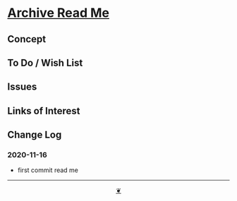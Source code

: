 # [Archive Read Me]( ./readme.html )

<!--@@@
<div class=iframe-resize ><iframe src=https://pushme-pullyou.github.io/tootoo-2020/archive height=100% width=100% ></iframe></div>
_Archive_

### Full Screen: [Archive]( https://pushme-pullyou.github.io/tootoo-2029/archive )
@@@-->


## Concept


## To Do / Wish List


## Issues


## Links of Interest


## Change Log

### 2020-11-16

* first commit read me


***

<center><a href=javascript:window.scrollTo(0,0); class=aDingbat title="Scroll to top" > ❦ </a></center>
